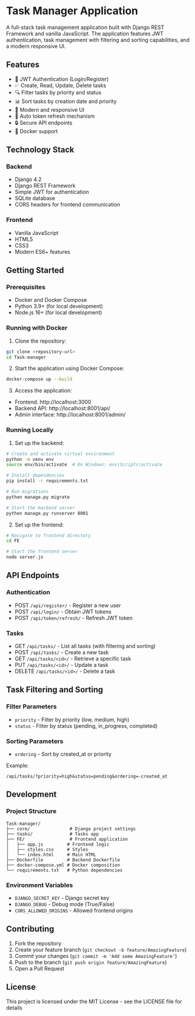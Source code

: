 # Task Manager Application

A full-stack task management application built with Django REST Framework and vanilla JavaScript. The application features JWT authentication, task management with filtering and sorting capabilities, and a modern responsive UI.

## Features

- 🔐 JWT Authentication (Login/Register)
- ✅ Create, Read, Update, Delete tasks
- 🔍 Filter tasks by priority and status
- 📊 Sort tasks by creation date and priority
- 🎨 Modern and responsive UI
- 🔄 Auto token refresh mechanism
- 🔒 Secure API endpoints
- 🐳 Docker support

## Technology Stack

### Backend
- Django 4.2
- Django REST Framework
- Simple JWT for authentication
- SQLite database
- CORS headers for frontend communication

### Frontend
- Vanilla JavaScript
- HTML5
- CSS3
- Modern ES6+ features

## Getting Started

### Prerequisites
- Docker and Docker Compose
- Python 3.9+ (for local development)
- Node.js 16+ (for local development)

### Running with Docker

1. Clone the repository:
```bash
git clone <repository-url>
cd Task-manager
```

2. Start the application using Docker Compose:
```bash
docker-compose up --build
```

3. Access the application:
- Frontend: http://localhost:3000
- Backend API: http://localhost:8001/api/
- Admin interface: http://localhost:8001/admin/

### Running Locally

1. Set up the backend:
```bash
# Create and activate virtual environment
python -m venv env
source env/bin/activate  # On Windows: env\Scripts\activate

# Install dependencies
pip install -r requirements.txt

# Run migrations
python manage.py migrate

# Start the backend server
python manage.py runserver 8001
```

2. Set up the frontend:
```bash
# Navigate to frontend directory
cd FE

# Start the frontend server
node server.js
```

## API Endpoints

### Authentication
- POST `/api/register/` - Register a new user
- POST `/api/login/` - Obtain JWT tokens
- POST `/api/token/refresh/` - Refresh JWT token

### Tasks
- GET `/api/tasks/` - List all tasks (with filtering and sorting)
- POST `/api/tasks/` - Create a new task
- GET `/api/tasks/<id>/` - Retrieve a specific task
- PUT `/api/tasks/<id>/` - Update a task
- DELETE `/api/tasks/<id>/` - Delete a task

## Task Filtering and Sorting

### Filter Parameters
- `priority` - Filter by priority (low, medium, high)
- `status` - Filter by status (pending, in_progress, completed)

### Sorting Parameters
- `ordering` - Sort by created_at or priority

Example:
```
/api/tasks/?priority=high&status=pending&ordering=-created_at
```

## Development

### Project Structure
```
Task-manager/
├── core/               # Django project settings
├── tasks/              # Tasks app
├── FE/                 # Frontend application
│   ├── app.js         # Frontend logic
│   ├── styles.css     # Styles
│   └── index.html     # Main HTML
├── Dockerfile         # Backend Dockerfile
├── docker-compose.yml # Docker composition
└── requirements.txt   # Python dependencies
```

### Environment Variables
- `DJANGO_SECRET_KEY` - Django secret key
- `DJANGO_DEBUG` - Debug mode (True/False)
- `CORS_ALLOWED_ORIGINS` - Allowed frontend origins

## Contributing

1. Fork the repository
2. Create your feature branch (`git checkout -b feature/AmazingFeature`)
3. Commit your changes (`git commit -m 'Add some AmazingFeature'`)
4. Push to the branch (`git push origin feature/AmazingFeature`)
5. Open a Pull Request

## License

This project is licensed under the MIT License - see the LICENSE file for details
